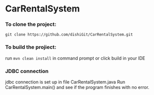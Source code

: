 # CarRentalSystem

### To clone the project:
```git clone https://github.com/dishiGit/CarRentalSystem.git```

### To build the projiect:
run ```mvn clean install``` in command prompt
or click build in your IDE

### JDBC connection 
jdbc connection is set up in file CarRentalSystem.java
Run CarRentalSystem.main() and see if the program finishes with no error.
